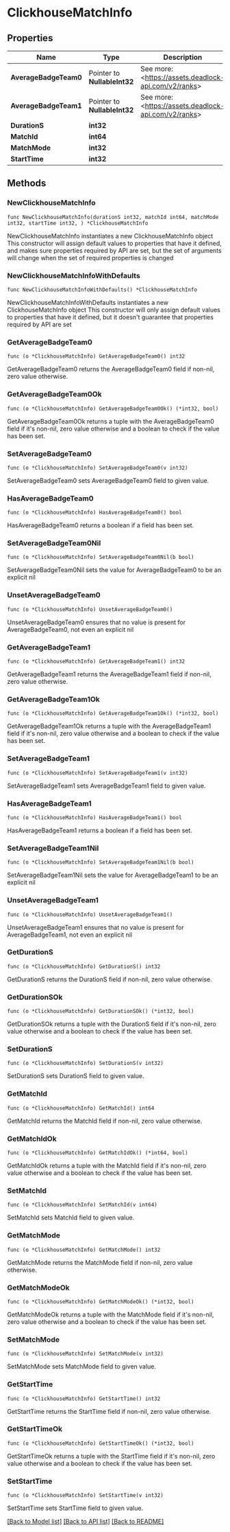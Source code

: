 # ClickhouseMatchInfo

## Properties

Name | Type | Description | Notes
------------ | ------------- | ------------- | -------------
**AverageBadgeTeam0** | Pointer to **NullableInt32** | See more: &lt;https://assets.deadlock-api.com/v2/ranks&gt; | [optional] 
**AverageBadgeTeam1** | Pointer to **NullableInt32** | See more: &lt;https://assets.deadlock-api.com/v2/ranks&gt; | [optional] 
**DurationS** | **int32** |  | 
**MatchId** | **int64** |  | 
**MatchMode** | **int32** |  | 
**StartTime** | **int32** |  | 

## Methods

### NewClickhouseMatchInfo

`func NewClickhouseMatchInfo(durationS int32, matchId int64, matchMode int32, startTime int32, ) *ClickhouseMatchInfo`

NewClickhouseMatchInfo instantiates a new ClickhouseMatchInfo object
This constructor will assign default values to properties that have it defined,
and makes sure properties required by API are set, but the set of arguments
will change when the set of required properties is changed

### NewClickhouseMatchInfoWithDefaults

`func NewClickhouseMatchInfoWithDefaults() *ClickhouseMatchInfo`

NewClickhouseMatchInfoWithDefaults instantiates a new ClickhouseMatchInfo object
This constructor will only assign default values to properties that have it defined,
but it doesn't guarantee that properties required by API are set

### GetAverageBadgeTeam0

`func (o *ClickhouseMatchInfo) GetAverageBadgeTeam0() int32`

GetAverageBadgeTeam0 returns the AverageBadgeTeam0 field if non-nil, zero value otherwise.

### GetAverageBadgeTeam0Ok

`func (o *ClickhouseMatchInfo) GetAverageBadgeTeam0Ok() (*int32, bool)`

GetAverageBadgeTeam0Ok returns a tuple with the AverageBadgeTeam0 field if it's non-nil, zero value otherwise
and a boolean to check if the value has been set.

### SetAverageBadgeTeam0

`func (o *ClickhouseMatchInfo) SetAverageBadgeTeam0(v int32)`

SetAverageBadgeTeam0 sets AverageBadgeTeam0 field to given value.

### HasAverageBadgeTeam0

`func (o *ClickhouseMatchInfo) HasAverageBadgeTeam0() bool`

HasAverageBadgeTeam0 returns a boolean if a field has been set.

### SetAverageBadgeTeam0Nil

`func (o *ClickhouseMatchInfo) SetAverageBadgeTeam0Nil(b bool)`

 SetAverageBadgeTeam0Nil sets the value for AverageBadgeTeam0 to be an explicit nil

### UnsetAverageBadgeTeam0
`func (o *ClickhouseMatchInfo) UnsetAverageBadgeTeam0()`

UnsetAverageBadgeTeam0 ensures that no value is present for AverageBadgeTeam0, not even an explicit nil
### GetAverageBadgeTeam1

`func (o *ClickhouseMatchInfo) GetAverageBadgeTeam1() int32`

GetAverageBadgeTeam1 returns the AverageBadgeTeam1 field if non-nil, zero value otherwise.

### GetAverageBadgeTeam1Ok

`func (o *ClickhouseMatchInfo) GetAverageBadgeTeam1Ok() (*int32, bool)`

GetAverageBadgeTeam1Ok returns a tuple with the AverageBadgeTeam1 field if it's non-nil, zero value otherwise
and a boolean to check if the value has been set.

### SetAverageBadgeTeam1

`func (o *ClickhouseMatchInfo) SetAverageBadgeTeam1(v int32)`

SetAverageBadgeTeam1 sets AverageBadgeTeam1 field to given value.

### HasAverageBadgeTeam1

`func (o *ClickhouseMatchInfo) HasAverageBadgeTeam1() bool`

HasAverageBadgeTeam1 returns a boolean if a field has been set.

### SetAverageBadgeTeam1Nil

`func (o *ClickhouseMatchInfo) SetAverageBadgeTeam1Nil(b bool)`

 SetAverageBadgeTeam1Nil sets the value for AverageBadgeTeam1 to be an explicit nil

### UnsetAverageBadgeTeam1
`func (o *ClickhouseMatchInfo) UnsetAverageBadgeTeam1()`

UnsetAverageBadgeTeam1 ensures that no value is present for AverageBadgeTeam1, not even an explicit nil
### GetDurationS

`func (o *ClickhouseMatchInfo) GetDurationS() int32`

GetDurationS returns the DurationS field if non-nil, zero value otherwise.

### GetDurationSOk

`func (o *ClickhouseMatchInfo) GetDurationSOk() (*int32, bool)`

GetDurationSOk returns a tuple with the DurationS field if it's non-nil, zero value otherwise
and a boolean to check if the value has been set.

### SetDurationS

`func (o *ClickhouseMatchInfo) SetDurationS(v int32)`

SetDurationS sets DurationS field to given value.


### GetMatchId

`func (o *ClickhouseMatchInfo) GetMatchId() int64`

GetMatchId returns the MatchId field if non-nil, zero value otherwise.

### GetMatchIdOk

`func (o *ClickhouseMatchInfo) GetMatchIdOk() (*int64, bool)`

GetMatchIdOk returns a tuple with the MatchId field if it's non-nil, zero value otherwise
and a boolean to check if the value has been set.

### SetMatchId

`func (o *ClickhouseMatchInfo) SetMatchId(v int64)`

SetMatchId sets MatchId field to given value.


### GetMatchMode

`func (o *ClickhouseMatchInfo) GetMatchMode() int32`

GetMatchMode returns the MatchMode field if non-nil, zero value otherwise.

### GetMatchModeOk

`func (o *ClickhouseMatchInfo) GetMatchModeOk() (*int32, bool)`

GetMatchModeOk returns a tuple with the MatchMode field if it's non-nil, zero value otherwise
and a boolean to check if the value has been set.

### SetMatchMode

`func (o *ClickhouseMatchInfo) SetMatchMode(v int32)`

SetMatchMode sets MatchMode field to given value.


### GetStartTime

`func (o *ClickhouseMatchInfo) GetStartTime() int32`

GetStartTime returns the StartTime field if non-nil, zero value otherwise.

### GetStartTimeOk

`func (o *ClickhouseMatchInfo) GetStartTimeOk() (*int32, bool)`

GetStartTimeOk returns a tuple with the StartTime field if it's non-nil, zero value otherwise
and a boolean to check if the value has been set.

### SetStartTime

`func (o *ClickhouseMatchInfo) SetStartTime(v int32)`

SetStartTime sets StartTime field to given value.



[[Back to Model list]](../README.md#documentation-for-models) [[Back to API list]](../README.md#documentation-for-api-endpoints) [[Back to README]](../README.md)


